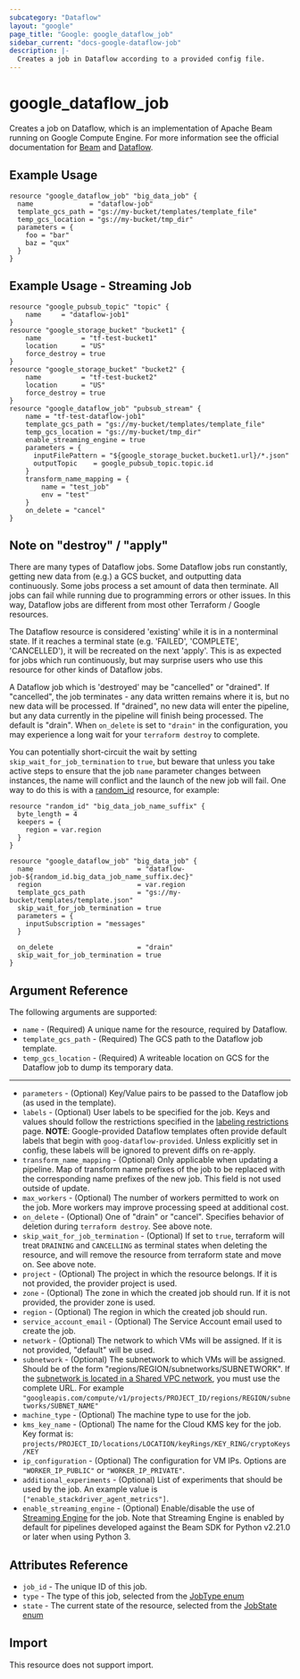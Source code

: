 ```yaml
---
subcategory: "Dataflow"
layout: "google"
page_title: "Google: google_dataflow_job"
sidebar_current: "docs-google-dataflow-job"
description: |-
  Creates a job in Dataflow according to a provided config file.
---
```


# google\_dataflow\_job

Creates a job on Dataflow, which is an implementation of Apache Beam running on Google Compute Engine. For more information see
the official documentation for
[Beam](https://beam.apache.org) and [Dataflow](https://cloud.google.com/dataflow/).

## Example Usage

```hcl
resource "google_dataflow_job" "big_data_job" {
  name              = "dataflow-job"
  template_gcs_path = "gs://my-bucket/templates/template_file"
  temp_gcs_location = "gs://my-bucket/tmp_dir"
  parameters = {
    foo = "bar"
    baz = "qux"
  }
}
```
## Example Usage - Streaming Job
```hcl
resource "google_pubsub_topic" "topic" {
	name     = "dataflow-job1"
}
resource "google_storage_bucket" "bucket1" {
	name          = "tf-test-bucket1"
	location      = "US"
	force_destroy = true
}
resource "google_storage_bucket" "bucket2" {
	name          = "tf-test-bucket2"
	location      = "US"
	force_destroy = true
}
resource "google_dataflow_job" "pubsub_stream" {
	name = "tf-test-dataflow-job1"
	template_gcs_path = "gs://my-bucket/templates/template_file"
	temp_gcs_location = "gs://my-bucket/tmp_dir"
	enable_streaming_engine = true
	parameters = {
	  inputFilePattern = "${google_storage_bucket.bucket1.url}/*.json"
	  outputTopic    = google_pubsub_topic.topic.id
	}
	transform_name_mapping = {
		name = "test_job"
		env = "test"
	}
	on_delete = "cancel"
}
```

## Note on "destroy" / "apply"
There are many types of Dataflow jobs.  Some Dataflow jobs run constantly, getting new data from (e.g.) a GCS bucket, and outputting data continuously.  Some jobs process a set amount of data then terminate.  All jobs can fail while running due to programming errors or other issues.  In this way, Dataflow jobs are different from most other Terraform / Google resources.

The Dataflow resource is considered 'existing' while it is in a nonterminal state.  If it reaches a terminal state (e.g. 'FAILED', 'COMPLETE', 'CANCELLED'), it will be recreated on the next 'apply'.  This is as expected for jobs which run continuously, but may surprise users who use this resource for other kinds of Dataflow jobs.

A Dataflow job which is 'destroyed' may be "cancelled" or "drained".  If "cancelled", the job terminates - any data written remains where it is, but no new data will be processed.  If "drained", no new data will enter the pipeline, but any data currently in the pipeline will finish being processed.  The default is "drain". When `on_delete` is set to `"drain"` in the configuration, you may experience a long wait for your `terraform destroy` to complete.

You can potentially short-circuit the wait by setting `skip_wait_for_job_termination`
to `true`, but beware that unless you take active steps to ensure that the job
`name` parameter changes between instances, the name will conflict and the launch
of the new job will fail. One way to do this is with a
[random_id](https://registry.terraform.io/providers/hashicorp/random/latest/docs/resources/id)
resource, for example:

```hcl
resource "random_id" "big_data_job_name_suffix" {
  byte_length = 4
  keepers = {
    region = var.region
  }
}

resource "google_dataflow_job" "big_data_job" {
  name                          = "dataflow-job-${random_id.big_data_job_name_suffix.dec}"
  region                        = var.region
  template_gcs_path             = "gs://my-bucket/templates/template.json"
  skip_wait_for_job_termination = true
  parameters = {
    inputSubscription = "messages"
  }

  on_delete                     = "drain"
  skip_wait_for_job_termination = true
}
```

## Argument Reference

The following arguments are supported:

* `name` - (Required) A unique name for the resource, required by Dataflow.
* `template_gcs_path` - (Required) The GCS path to the Dataflow job template.
* `temp_gcs_location` - (Required) A writeable location on GCS for the Dataflow job to dump its temporary data.

- - -

* `parameters` - (Optional) Key/Value pairs to be passed to the Dataflow job (as used in the template).
* `labels` - (Optional) User labels to be specified for the job. Keys and values should follow the restrictions
   specified in the [labeling restrictions](https://cloud.google.com/compute/docs/labeling-resources#restrictions) page.
   **NOTE**: Google-provided Dataflow templates often provide default labels that begin with `goog-dataflow-provided`.
   Unless explicitly set in config, these labels will be ignored to prevent diffs on re-apply.
* `transform_name_mapping` - (Optional) Only applicable when updating a pipeline. Map of transform name prefixes of the job to be replaced with the corresponding name prefixes of the new job. This field is not used outside of update.
* `max_workers` - (Optional) The number of workers permitted to work on the job.  More workers may improve processing speed at additional cost.
* `on_delete` - (Optional) One of "drain" or "cancel".  Specifies behavior of deletion during `terraform destroy`.  See above note.
* `skip_wait_for_job_termination` - (Optional)  If set to `true`, terraform will treat `DRAINING` and `CANCELLING` as terminal states when deleting the resource, and will remove the resource from terraform state and move on. See above note.
* `project` - (Optional) The project in which the resource belongs. If it is not provided, the provider project is used.
* `zone` - (Optional) The zone in which the created job should run. If it is not provided, the provider zone is used.
* `region` - (Optional) The region in which the created job should run.
* `service_account_email` - (Optional) The Service Account email used to create the job.
* `network` - (Optional) The network to which VMs will be assigned. If it is not provided, "default" will be used.
* `subnetwork` - (Optional) The subnetwork to which VMs will be assigned. Should be of the form "regions/REGION/subnetworks/SUBNETWORK". If the [subnetwork is located in a Shared VPC network](https://cloud.google.com/dataflow/docs/guides/specifying-networks#shared), you must use the complete URL. For example `"googleapis.com/compute/v1/projects/PROJECT_ID/regions/REGION/subnetworks/SUBNET_NAME"`
* `machine_type` - (Optional) The machine type to use for the job.
* `kms_key_name` - (Optional) The name for the Cloud KMS key for the job. Key format is: `projects/PROJECT_ID/locations/LOCATION/keyRings/KEY_RING/cryptoKeys/KEY`
* `ip_configuration` - (Optional) The configuration for VM IPs.  Options are `"WORKER_IP_PUBLIC"` or `"WORKER_IP_PRIVATE"`.
* `additional_experiments` - (Optional) List of experiments that should be used by the job. An example value is `["enable_stackdriver_agent_metrics"]`.
* `enable_streaming_engine` - (Optional) Enable/disable the use of [Streaming Engine](https://cloud.google.com/dataflow/docs/guides/deploying-a-pipeline#streaming-engine) for the job. Note that Streaming Engine is enabled by default for pipelines developed against the Beam SDK for Python v2.21.0 or later when using Python 3.

## Attributes Reference

* `job_id` - The unique ID of this job.
* `type` - The type of this job, selected from the [JobType enum](https://cloud.google.com/dataflow/docs/reference/rest/v1b3/projects.jobs#Job.JobType)
* `state` - The current state of the resource, selected from the [JobState enum](https://cloud.google.com/dataflow/docs/reference/rest/v1b3/projects.jobs#Job.JobState)

## Import

This resource does not support import.
